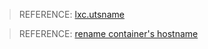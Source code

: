 > REFERENCE: [lxc.utsname](https://github.com/lxc/lxc/issues/193)

> REFERENCE: [rename container's hostname](https://stackoverflow.com/questions/34359238/changing-a-lxc-container-hostname)
